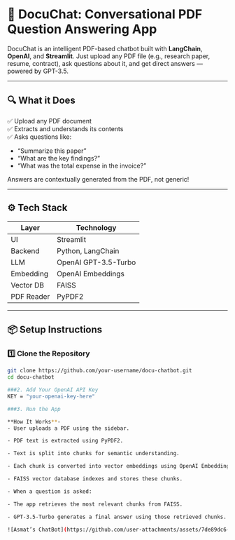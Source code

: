 # 📄 DocuChat: Conversational PDF Question Answering App

DocuChat is an intelligent PDF-based chatbot built with **LangChain**, **OpenAI**, and **Streamlit**. Just upload any PDF file (e.g., research paper, resume, contract), ask questions about it, and get direct answers — powered by GPT-3.5.

---

## 🔍 What it Does

✅ Upload any PDF document  
✅ Extracts and understands its contents  
✅ Asks questions like:  
- “Summarize this paper”  
- “What are the key findings?”  
- “What was the total expense in the invoice?”  

Answers are contextually generated from the PDF, not generic!

---

## ⚙️ Tech Stack

| Layer       | Technology                     |
|------------|---------------------------------|
| UI         | Streamlit                       |
| Backend    | Python, LangChain               |
| LLM        | OpenAI GPT-3.5-Turbo            |
| Embedding  | OpenAI Embeddings               |
| Vector DB  | FAISS                           |
| PDF Reader | PyPDF2                          |

---

## 📦 Setup Instructions

### 1️⃣ Clone the Repository
```bash
git clone https://github.com/your-username/docu-chatbot.git
cd docu-chatbot

###2. Add Your OpenAI API Key
KEY = "your-openai-key-here"

###3. Run the App

**How It Works**-
- User uploads a PDF using the sidebar.

- PDF text is extracted using PyPDF2.

- Text is split into chunks for semantic understanding.

- Each chunk is converted into vector embeddings using OpenAI Embeddings.

- FAISS vector database indexes and stores these chunks.

- When a question is asked:

- The app retrieves the most relevant chunks from FAISS.

- GPT-3.5-Turbo generates a final answer using those retrieved chunks.

![Asmat’s ChatBot](https://github.com/user-attachments/assets/7de89dc6-e896-4589-b95c-9664a1bf983c)


